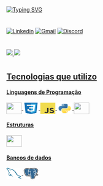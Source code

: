 <!-- Saudação -->

<div>
    <a href="https://git.io/typing-svg"><img src="https://readme-typing-svg.herokuapp.com?font=Fira+Code&pause=1000&color=00FF00&center=falso&vCenter=falso&repeat=verdadeiro&width=435&lines=Ol%C3%A1!+eu+sou+o+Antonio+Martins+😎" alt="Typing SVG" /></a>
</div>

#
<!-- Redes Sociais -->

[![Linkedin](https://img.shields.io/badge/LinkedIn-0077B5?style=for-the-badge&logo=linkedin&logoColor=white)](https://www.linkedin.com/in/antonio-martins-473097206)
[![Gmail](https://img.shields.io/badge/Gmail-D14836?style=for-the-badge&logo=gmail&logoColor=white)](mailto:antoniom.c.filhosimao@gmail.com)
[![Discord](https://img.shields.io/badge/Discord-7289DA?style=for-the-badge&logo=discord&logoColor=white)](https://discord.com/users/#9350)

#
<!-- Status da conta Antonio Martins -->


<div>
  <a href="https://github.com/AntonioMartinsCosta">
  <img height="180em" src="https://github-readme-stats.vercel.app/api?username=AntonioMartinsCosta&show_icons=true&theme=chartreuse-dark"/>
  <img height="180em" src="https://github-readme-stats.vercel.app/api/top-langs/?username=AntonioMartinsCosta&layout=compact&theme=chartreuse-dark"/>
</div>

#

## Tecnologias que utilizo

<div>

  #### Linguagens de Programação
  <img align="center" height="30" width="40" src="https://user-images.githubusercontent.com/84246094/134066180-d11880e0-f92f-47da-9f70-1b5d7c39934b.png">
  <img align="center" height="30" width="40" src="https://raw.githubusercontent.com/devicons/devicon/master/icons/css3/css3-original.svg" alt ="CSS3">
  <img align="center" height="30" width="40" src="https://raw.githubusercontent.com/devicons/devicon/master/icons/javascript/javascript-original.svg">
  <img align="center" height="30" width="40" src="https://raw.githubusercontent.com/devicons/devicon/master/icons/python/python-original.svg">
  <img align="center" height="30" width="40" src="https://img.icons8.com/?size=512&id=40670&format=png">
  
  
  #### Estruturas
  <img align="center" height="30" width="40" src="https://user-images.githubusercontent.com/84246094/180622105-6de2c096-27b5-4469-8189-7a0175a0a903.png">

  #### Bancos de dados
  <img align="center" height="30" width="40" src="https://raw.githubusercontent.com/devicons/devicon/master/icons/mysql/mysql-original.svg">
  <img align="center" height="30" width="40" src="https://raw.githubusercontent.com/devicons/devicon/master/icons/postgresql/postgresql-original.svg">
</div>

#
    
